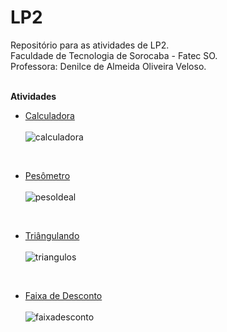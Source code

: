 # LP2
Repositório para as atividades de LP2. </br>
Faculdade de Tecnologia de Sorocaba - Fatec SO. </br>
Professora: Denilce de Almeida Oliveira Veloso. </br>

</br>**Atividades**</br>

- [Calculadora](https://github.com/Edssaac/LP2/blob/main/Atividade%201/PCalculadora.zip) </br></br>
![calculadora](https://raw.githubusercontent.com/Edssaac/LP2/main/Atividade%201/calculadora.png)

</br>

- [Pesômetro](https://github.com/Edssaac/LP2/blob/main/Atividade%202/PesoIdeal.zip) </br></br>
![pesoIdeal](https://raw.githubusercontent.com/Edssaac/LP2/main/Atividade%202/pesoIdeal.png)

</br>

- [Triângulando](https://github.com/Edssaac/LP2/blob/main/Atividade%203/Tri%C3%A2ngulos.zip) </br></br>
![triangulos](https://raw.githubusercontent.com/Edssaac/LP2/main/Atividade%203/triangulos.png)

</br>

- [Faixa de Desconto](https://github.com/Edssaac/LP2/blob/main/Atividade%204/FaixaDesconto.zip) </br></br>
![faixadesconto](https://raw.githubusercontent.com/Edssaac/LP2/main/Atividade%204/FaixaDesconto.gif)
